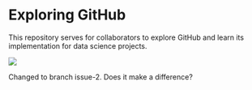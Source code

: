 # Exploring GitHub  
This repository serves for collaborators to explore GitHub and learn its implementation for data science projects.  

![](https://y26uq11r8xr1zyp0d3inciqv-wpengine.netdna-ssl.com/wp-content/uploads/2019/10/35-1-1024x597.jpg)

Changed to branch issue-2. Does it make a difference?  

